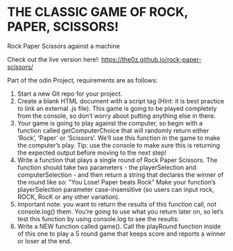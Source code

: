 # THE CLASSIC GAME OF ROCK, PAPER, SCISSORS!
Rock Paper Scissors against a machine

Check out the live version here!: https://the0z.github.io/rock-paper-scissors/


Part of the odin Project, requirements are as follows:
1. Start a new Git repo for your project.
2. Create a blank HTML document with a script tag (Hint: it is best practice to link an external .js file). This game is going to be played completely from the console, so don’t worry about putting anything else in there.
3. Your game is going to play against the computer, so begin with a function called getComputerChoice that will randomly return either ‘Rock’, ‘Paper’ or ‘Scissors’. We’ll use this function in the game to make the computer’s play. Tip: use the console to make sure this is returning the expected output before moving to the next step!
4. Write a function that plays a single round of Rock Paper Scissors. The function should take two parameters - the playerSelection and computerSelection - and then return a string that declares the winner of the round like so: "You Lose! Paper beats Rock"
Make your function’s playerSelection parameter case-insensitive (so users can input rock, ROCK, RocK or any other variation).
5. Important note: you want to return the results of this function call, not console.log() them. You’re going to use what you return later on, so let’s test this function by using console.log to see the results:
6. Write a NEW function called game(). Call the playRound function inside of this one to play a 5 round game that keeps score and reports a winner or loser at the end.
